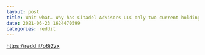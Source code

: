```yaml
--- 
layout: post 
title: Wait what… Why has Citadel Advisors LLC only two current holdings? 
date: 2021-06-23 1624470599 
categories: reddit 
--- 
```

https://redd.it/o6i2zx